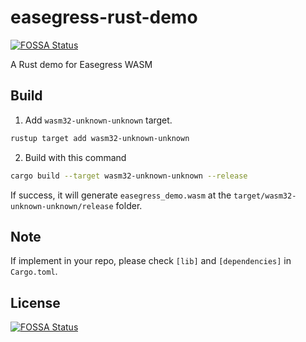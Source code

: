 # easegress-rust-demo
[![FOSSA Status](https://app.fossa.com/api/projects/git%2Bgithub.com%2Feasegress-io%2Feasegress-rust-demo.svg?type=shield)](https://app.fossa.com/projects/git%2Bgithub.com%2Feasegress-io%2Feasegress-rust-demo?ref=badge_shield)

A Rust demo for Easegress WASM

## Build

1. Add `wasm32-unknown-unknown` target.

```bash
rustup target add wasm32-unknown-unknown 
```

2. Build with this command

```bash
cargo build --target wasm32-unknown-unknown --release
```

If success, it will generate `easegress_demo.wasm` at the `target/wasm32-unknown-unknown/release` folder.

## Note
If implement in your repo, please check `[lib]` and `[dependencies]` in `Cargo.toml`.


## License
[![FOSSA Status](https://app.fossa.com/api/projects/git%2Bgithub.com%2Feasegress-io%2Feasegress-rust-demo.svg?type=large)](https://app.fossa.com/projects/git%2Bgithub.com%2Feasegress-io%2Feasegress-rust-demo?ref=badge_large)